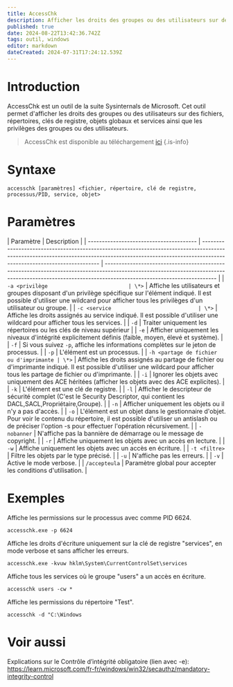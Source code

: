 ```yaml
---
title: AccessChk
description: Afficher les droits des groupes ou des utilisateurs sur des fichiers, répertoires, clés de registre, objets globaux et services ainsi que les privilèges des groupes ou des utilisateurs.
published: true
date: 2024-08-22T13:42:36.742Z
tags: outil, windows
editor: markdown
dateCreated: 2024-07-31T17:24:12.539Z
---
```


# Introduction

AccessChk est un outil de la suite Sysinternals de Microsoft. Cet outil permet d'afficher les droits des groupes ou des utilisateurs sur des fichiers, répertoires, clés de registre, objets globaux et services ainsi que les privilèges des groupes ou des utilisateurs.

> AccessChk est disponible au téléchargement [ici](https://learn.microsoft.com/fr-fr/sysinternals/downloads/accesschk)
> {.is-info}

# Syntaxe

`accesschk [paramètres] <fichier, répertoire, clé de registre, processus/PID, service, objet>`

# Paramètres

| Paramètre                               | Description                                                                                                                                                                                           |
| --------------------------------------- | ----------------------------------------------------------------------------------------------------------------------------------------------------------------------------------------------------- | ---------------------------------------------------------------------------------------------------------------------------------------------------------------------------------------------------- |
| `-a <privilège                          | \*>`                                                                                                                                                                                                  | Affiche les utilisateurs et groupes disposant d'un privilège spécifique sur l'élément indiqué. Il est possible d'utiliser une wildcard pour afficher tous les privilèges d'un utilisateur ou groupe. |
| `-c <service                            | \*>`                                                                                                                                                                                                  | Affiche les droits assignés au service indiqué. Il est possible d'utiliser une wildcard pour afficher tous les services.                                                                             |
| `-d`                                    | Traiter uniquement les répertoires ou les clés de niveau supérieur                                                                                                                                    |
| `-e`                                    | Afficher uniquement les niveaux d'intégrité explicitement définis (faible, moyen, élevé et système).                                                                                                  |
| `-f`                                    | Si vous suivez `-p`, affiche les informations complètes sur le jeton de processus.                                                                                                                    |
| `-p`                                    | L'élément est un processus.                                                                                                                                                                           |
| `-h <partage de fichier ou d'imprimante | \*>`                                                                                                                                                                                                  | Affiche les droits assignés au partage de fichier ou d'imprimante indiqué. Il est possible d'utiliser une wildcard pour afficher tous les partage de fichier ou d'imprimante.                        |
| `-i`                                    | Ignorer les objets avec uniquement des ACE héritées (afficher les objets avec des ACE explicites).                                                                                                    |
| `-k`                                    | L'élément est une clé de registre.                                                                                                                                                                    |
| `-l`                                    | Afficher le descripteur de sécurité complet (C'est le Security Descriptor, qui contient les DACL,SACL,Propriétaire,Groupe).                                                                           |
| `-n`                                    | Afficher uniquement les objets ou il n'y a pas d'accès.                                                                                                                                               |
| `-o`                                    | L'élément est un objet dans le gestionnaire d'objet. Pour voir le contenu du répertoire, il est possible d'utiliser un antislash ou de préciser l'option -s pour effectuer l'opération récursivement. |
| `-nobanner`                             | N'affiche pas la bannière de démarrage ou le message de copyright.                                                                                                                                    |
| `-r`                                    | Affiche uniquement les objets avec un accès en lecture.                                                                                                                                               |
| `-w`                                    | Affiche uniquement les objets avec un accès en écriture.                                                                                                                                              |
| `-t <filtre>`                           | Filtre les objets par le type précisé.                                                                                                                                                                |
| `-u`                                    | N'affiche pas les erreurs.                                                                                                                                                                            |
| `-v`                                    | Active le mode verbose.                                                                                                                                                                               |
| `/accepteula`                           | Paramètre global pour accepter les conditions d'utilisation.                                                                                                                                          |

# Exemples

Affiche les permissions sur le processus avec comme PID 6624.

`accesschk.exe -p 6624`

Affiche les droits d'écriture uniquement sur la clé de registre "services", en mode verbose et sans afficher les erreurs.

`accesschk.exe -kvuw hklm\System\CurrentControlSet\services`

Affiche tous les services où le groupe "users" a un accès en écriture.

`accesschk users -cw *`

Affiche les permissions du répertoire "Test".

`accesschk -d "C:\Windows`

# Voir aussi

Explications sur le Contrôle d’intégrité obligatoire (lien avec -e):
https://learn.microsoft.com/fr-fr/windows/win32/secauthz/mandatory-integrity-control

